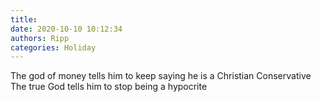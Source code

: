 ```yaml
---
title: 
date: 2020-10-10 10:12:34
authors: Ripp
categories: Holiday
---
```


 The god of money tells him to keep saying he is a Christian Conservative
The true God tells him to stop being a hypocrite